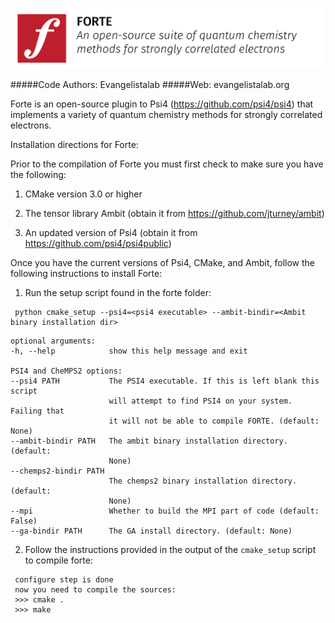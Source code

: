 ![forte](lib/logos/forte_logo_github2.png)

#####Code Authors: Evangelistalab
#####Web: evangelistalab.org

Forte is an open-source plugin to Psi4 (https://github.com/psi4/psi4) that implements a variety of quantum chemistry methods
for strongly correlated electrons.

Installation directions for Forte:

Prior to the compilation of Forte you must first check to make sure you have the following:

1. CMake version 3.0 or higher

2. The tensor library Ambit (obtain it from https://github.com/jturney/ambit)

3. An updated version of Psi4 (obtain it from https://github.com/psi4/psi4public)

Once you have the current versions of Psi4, CMake, and Ambit, follow the following instructions to install Forte:

1. Run the setup script found in the forte folder:
  ```
   python cmake_setup --psi4=<psi4 executable> --ambit-bindir=<Ambit binary installation dir>
  ```
  
  ```
optional arguments:
  -h, --help            show this help message and exit

PSI4 and CheMPS2 options:
  --psi4 PATH           The PSI4 executable. If this is left blank this script
                        will attempt to find PSI4 on your system. Failing that
                        it will not be able to compile FORTE. (default: None)
  --ambit-bindir PATH   The ambit binary installation directory. (default:
                        None)
  --chemps2-bindir PATH
                        The chemps2 binary installation directory. (default:
                        None)
  --mpi                 Whether to build the MPI part of code (default: False)
  --ga-bindir PATH      The GA install directory. (default: None)
   ```

2. Follow the instructions provided in the output of the `cmake_setup` script to compile forte:
  ```
   configure step is done
   now you need to compile the sources:
   >>> cmake .
   >>> make
  ```
